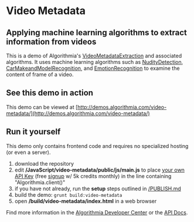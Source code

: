 # Video Metadata

## Applying machine learning algorithms to extract information from videos

This is a demo of Algorithmia's [VideoMetadataExtraction](https://algorithmia.com/algorithms/media/VideoMetadataExtraction) and associated algorithms.  It uses machine learning algorithms such as [NudityDetection](https://algorithmia.com/algorithms/sfw/NudityDetectioni2v), [CarMakeandModelRecognition](https://algorithmia.com/algorithms/LgoBE/CarMakeandModelRecognition), and [EmotionRecognition](https://algorithmia.com/algorithms/deeplearning/EmotionRecognitionCNNMBP) to examine the content of frame of a video. 

## See this demo in action

This demo can be viewed at [http://demos.algorithmia.com/video-metadata/](http://demos.algorithmia.com/video-metadata/)

## Run it yourself

This demo only contains frontend code and requires no specialized hosting (or even a server).
1. download the repository
2. edit **/JavaScript/video-metadata/public/js/main.js** to place [your own API Key](https://algorithmia.com/user#credentials) (free [signup](https://algorithmia.com/?invite=ghsamples) w/ 5k credits monthly) in the line containing "Algorithmia.client()"
4. if you have not already, run the **setup** steps outlined in [/PUBLISH.md](../../PUBLISH.md)
5. build the demo: `grunt build:video-metadata`
6. open **/build/video-metadata/index.html** in a web browser

Find more information in the [Algorithmia Developer Center](http://developers.algorithmia.com) or the [API Docs](http://docs.algorithmia.com/).
